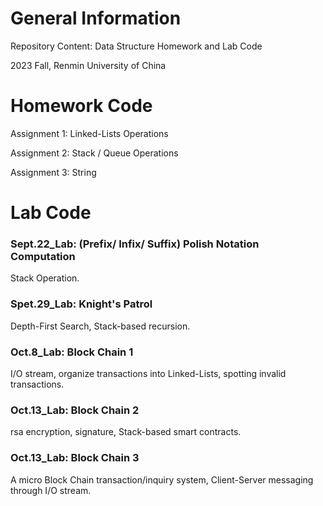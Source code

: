 # General Information
Repository Content: Data Structure Homework and Lab Code

2023 Fall, Renmin University of China

# Homework Code
Assignment 1: Linked-Lists Operations

Assignment 2: Stack / Queue Operations

Assignment 3: String
# Lab Code
### Sept.22_Lab: (Prefix/ Infix/ Suffix) Polish Notation Computation
Stack Operation.

### Spet.29_Lab: Knight's Patrol
Depth-First Search, Stack-based recursion.

### Oct.8_Lab: Block Chain 1
I/O stream, organize transactions into Linked-Lists, spotting invalid transactions.

### Oct.13_Lab: Block Chain 2
rsa encryption, signature, Stack-based smart contracts.

### Oct.13_Lab: Block Chain 3
A micro Block Chain transaction/inquiry system, Client-Server messaging through I/O stream.